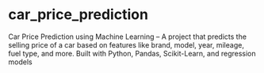 # car_price_prediction
Car Price Prediction using Machine Learning – A project that predicts the selling price of a car based on features like brand, model, year, mileage, fuel type, and more. Built with Python, Pandas, Scikit-Learn, and regression models
